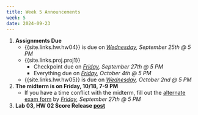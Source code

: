 ```yaml
---
title: Week 5 Announcements
week: 5
date: 2024-09-23
---
```


1. **Assignments Due**
    * {{site.links.hw.hw04}} is due on *<u>Wednesday</u>, September 25th @ 5 PM*
    * {{site.links.proj.proj1}}
        * Checkpoint due on *<u>Friday</u>, September 27th @ 5 PM*
        * Everything due on *<u>Friday</u>, October 4th @ 5 PM*
    * {{site.links.hw.hw05}} is due on *<u>Wednesday</u>, October 2nd @ 5 PM*
2. **The midterm is on Friday, 10/18, 7-9 PM**
    * If you have a time conflict with the midterm, fill out the [alternate exam form](http://bit.ly/data8mtconflict) by  *<u>Friday</u>, September 27th @ 5 PM*
3. **Lab 03, HW 02 Score Release [post](https://edstem.org/us/courses/64093/discussion/5317495)**
